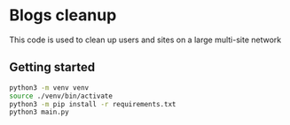 # Blogs cleanup

This code is used to clean up users and sites on a large multi-site network

## Getting started

```bash
python3 -m venv venv
source ./venv/bin/activate
python3 -m pip install -r requirements.txt
python3 main.py
```